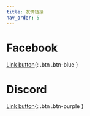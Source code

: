 ```yaml
---
title: 友情链接
nav_order: 5
---
```


# Facebook
[Link button](https://www.facebook.com/groups/computerdiscuss){: .btn .btn-blue }

# Discord
[Link button](https://l.facebook.com/l.php?u=https%3A%2F%2Fdiscord.gg%2FU5FyhS7CPA%3Ffbclid%3DIwAR3YkmhnfKva3N04jelfgMuDbHQ2Rs6PqfhHYQAkynj1iakvZ7vUhTJBlrA&h=AT1uAxP6GyszRp6CEp_0FRITGWztP-W2xcDPJMB1FkHEcY8BCl17TP2XbyQZdpvyOq8aJfhU8M2PL_CCSMx21vwIwdWNxYxeOveJ8Ii-6UxVSz5PeqlQQ-kLda-t5RGEqObv&__tn__=-UK-R&c[0]=AT1oASZqlMmDOHxv9bhgiH2XDLNszHKQaUqj6xlm99ObjgRnhxA-34QvMDM242k6OBrl8gcT5RLKD5qVzeT3aUy4dCJl2k9qq0mlbYxuuw0mYTar6ISl3GbsngRaTQSCKH4fQp6jPz5ALDrYesLg-DF3TLnAVm8rDD8){: .btn .btn-purple }

